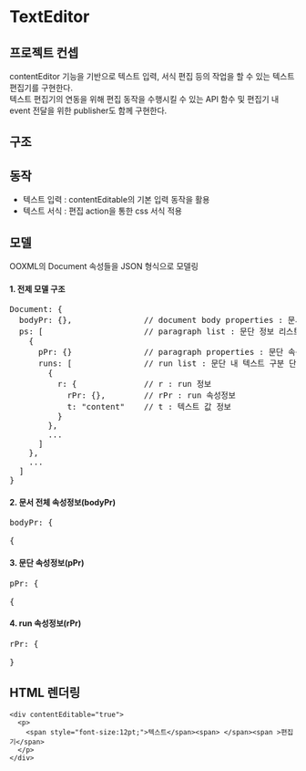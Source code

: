 # TextEditor

## 프로젝트 컨셉
contentEditor 기능을 기반으로 텍스트 입력, 서식 편집 등의 작업을 할 수 있는 텍스트 편집기를 구현한다.<br/>
텍스트 편집기의 연동을 위해 편집 동작을 수행시킬 수 있는 API 함수 및 편집기 내 event 전달을 위한 publisher도 함께 구현한다.<br/>

## 구조


## 동작
- 텍스트 입력 : contentEditable의 기본 입력 동작을 활용<br/>
- 텍스트 서식 : 편집 action을 통한 css 서식 적용<br/>

## 모델
OOXML의 Document 속성들을 JSON 형식으로 모델링

#### 1. 전제 모델 구조
<pre>
Document: {
  bodyPr: {},               // document body properties : 문서 전체 속성정보
  ps: [                     // paragraph list : 문단 정보 리스트
    {
      pPr: {}               // paragraph properties : 문단 속성정보
      runs: [               // run list : 문단 내 텍스트 구분 단위(run) 리스트
        {
          r: {              // r : run 정보
            rPr: {},        // rPr : run 속성정보
            t: "content"    // t : 텍스트 값 정보
          }
        },
        ...
      ]
    },
    ...
  ]
}
</pre>

#### 2. 문서 전체 속성정보(bodyPr)
<pre>
bodyPr: {
  
{
</pre>
#### 3. 문단 속성정보(pPr)
<pre>
pPr: {
  
{
</pre>
#### 4. run 속성정보(rPr)
<pre>
rPr: {
  
}
</pre>

## HTML 렌더링
```
<div contentEditable="true">
  <p>
    <span style="font-size:12pt;">텍스트</span><span> </span><span >편집기</span>
  </p>
</div>
```

